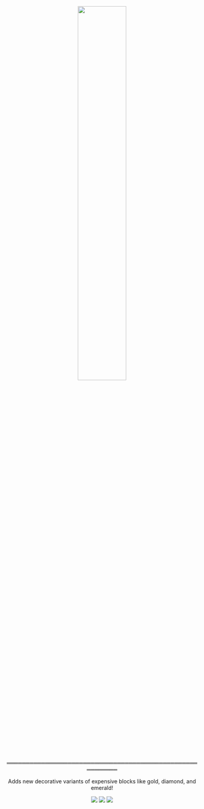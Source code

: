 <p align="center"><img src="https://raw.githubusercontent.com/Pipsqueak737/Opulence/master/forge/src/main/resources/logo.png" width=50%></p>

<p align="center">
══════════════════════════════════════════════════════════
</p>

<p align="center">
Adds new decorative variants of expensive blocks like gold, diamond, and emerald!
</p>

<p align="center">
<a href="https://www.curseforge.com/minecraft/mc-mods/opulence"><img src="https://cf.way2muchnoise.eu/title/opulence.svg?badge_style=for_the_badge"></a>
<a href="https://www.curseforge.com/minecraft/mc-mods/opulence/files/all"><img src="https://cf.way2muchnoise.eu/versions/Available%20for_opulence_all.svg?badge_style=for_the_badge"></a>
<img src="https://img.shields.io/github/license/Pipsqueak737/Opulence?labelColor=2d2d2d&color=e04e14&style=for-the-badge">
</p>
